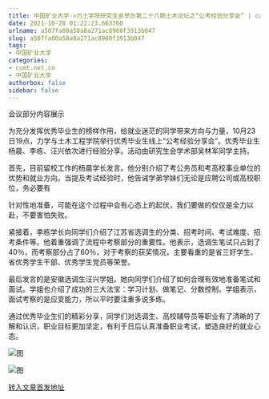 ```yaml
---
title: 中国矿业大学->力土学院研究生会举办第二十八期土木论坛之“公考经验分享会” | cumt.net.cn
date: 2021-10-28 01:22:23.663760
urlname: a507fa00a58a8a271ac8960f3913b047
slug: a507fa00a58a8a271ac8960f3913b047
tags: 
- 中国矿业大学
categories:
- cumt.net.cn
- 中国矿业大学
authorbox: false
sidebar: false
---
```

会议部分内容展示

为充分发挥优秀毕业生的榜样作用，给就业迷茫的同学带来方向与力量，10月23日19点，力学与土木工程学院举行优秀毕业生线上“公考经验分享会”。优秀毕业生杨晨、李栋、汪兴依次进行经验分享。活动由研究生会学术部吴林军同学主持。

首先，目前留校工作的杨晨学长发言。他分别介绍了考公务员和考高校事业单位的优势和就业方向。当提及考试经验时，他告诫学弟学妹们无论是应聘公司或高校职位，务必要有
<!--more-->
针对性地准备，可能在这个过程中会有心态上的起伏，我们要做的仅仅是全力以赴，不要害怕失败。

紧接着，李栋学长向同学们介绍了江苏省选调生的分类、招考时间、考试难度、招考条件等。他着重强调了流程中考察部分的重要性。他表示，选调生笔试只占到了40％，而考察部分占了60％，对于考察的获奖情况，主要看重的是省三好学生、省优秀学生干部、优秀学生党员等荣誉。

最后发言的是安徽选调生汪兴学姐。她向同学们介绍了如何合理有效地准备笔试和面试。学姐也介绍了成功的三大法宝：学习计划、做笔记、分数控制。学姐表示，面试考察的是应变能力，所以平时要注重多说多练。

通过优秀毕业生们的精彩分享，同学们对选调生、高校辅导员等职业有了清晰的了解和认识，职业目标更加坚定，有利于日后认真准备职业考试，塑造良好的就业心态。

![图](http://xwzx.cumt.edu.cn/_upload/article/images/26/d6/d7132a3c4671919acde9aa69f821/485fb789-ae1e-4f06-be3a-4bdbf8c11e4e.png)

![图](http://xwzx.cumt.edu.cn/_upload/article/images/26/d6/d7132a3c4671919acde9aa69f821/fdf1c1e5-c17b-4e75-8fd5-b40c0689e1dd.png)

[转入文章首发地址](http://xwzx.cumt.edu.cn/4e/ee/c523a610030/page.htm)